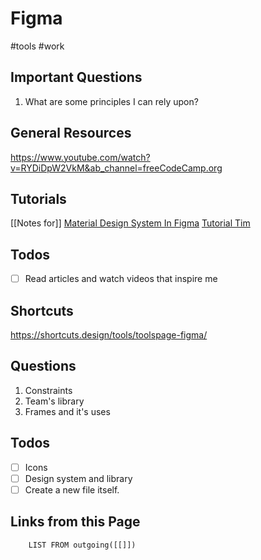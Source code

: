 # Figma
#tools #work 


## Important Questions
1. What are some principles I can rely upon?

## General Resources

https://www.youtube.com/watch?v=RYDiDpW2VkM&ab_channel=freeCodeCamp.org


## Tutorials
[[Notes for]] [Material Design System In Figma](https://tutorialtim.com/account/2/video/1)
[Tutorial Tim](https://tutorialtim.com/account/2/video/1)



## Todos
- [ ] Read articles and watch videos that inspire me


## Shortcuts
https://shortcuts.design/tools/toolspage-figma/

## Questions
1. Constraints
2. Team's library
3. Frames and it's uses

## Todos
- [ ] Icons
- [ ] Design system and library
- [ ] Create a new file itself.

## Links from this Page
```dataview  
	LIST FROM outgoing([[]])
```



